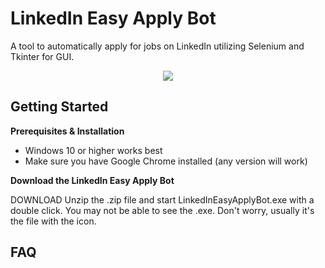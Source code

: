 # LinkedIn Easy Apply Bot

A tool to automatically apply for jobs on LinkedIn utilizing Selenium and Tkinter for GUI.

<p align="center">
  <img src="[http://some_place.com/image.png](https://user-images.githubusercontent.com/66499256/172075409-ae69ec71-3ae0-4694-b76b-f694cc8705cd.png)" />
</p>


## Getting Started
**Prerequisites & Installation**
- Windows 10 or higher works best
- Make sure you have Google Chrome installed (any version will work)

**Download the LinkedIn Easy Apply Bot**

DOWNLOAD Unzip the .zip file and start LinkedInEasyApplyBot.exe with a double click. You may not be able to see the .exe. Don't worry, usually it's the file with the icon.

## FAQ


